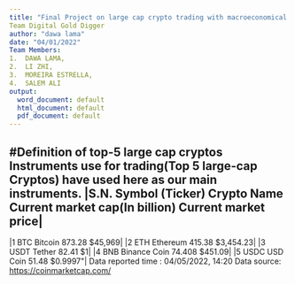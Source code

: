 ```yaml
---
title: "Final Project on large cap crypto trading with macroeconomical variable"
Team Digital Gold Digger
author: "dawa lama"
date: "04/01/2022"
Team Members: 
1.	DAWA LAMA, 
2.	LI ZHI,
3.	MOREIRA ESTRELLA, 
4.	SALEM ALI
output:
  word_document: default
  html_document: default
  pdf_document: default
---
```

#Definition of top-5 large cap cryptos
Instruments use for trading(Top 5 large-cap Cryptos) have used here as our main instruments.
|S.N.	Symbol (Ticker)	Crypto Name 	Current market cap(In billion)	Current market price|
-----------------------------------------------------------------------------------------
|1	BTC	Bitcoin	873.28	$45,969|
|2	ETH	Ethereum	415.38	$3,454.23|
|3	USDT	Tether	82.41	$1|
|4	BNB	Binance Coin	74.408	$451.09|
|5	USDC	USD Coin	51.48	$0.9997"|
Data reported time : 04/05/2022, 14:20
Data source: https://coinmarketcap.com/

